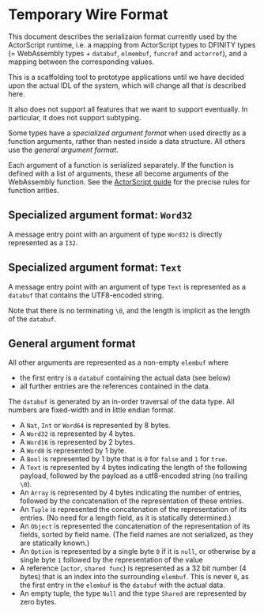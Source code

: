 Temporary Wire Format
=====================

This document describes the serializaion format currently used by the
ActorScript runtime, i.e. a mapping from ActorScript types to DFINITY types (=
WebAssembly types + `databuf`, `elmembuf`, `funcref` and `actorref`), and a
mapping between the corresponding values.

This is a scaffolding tool to prototype applications until we have decided upon
the actual IDL of the system, which will change all that is described here.

It also does not support all features that we want to support eventually. In
particular, it does not support subtyping.

Some types have a *specialized argument format* when used directly as a
function arguments, rather than nested inside a data structure. All others use
the *general argument format*.

Each argument of a function is serialized separately. If the function is
defined with a list of arguments, these all become arguments of the WebAssembly
function. See the [ActorScript guide](https://hydra.oregon.dfinity.build//job/dfinity-ci-build/actorscript.pr-252/users-guide/latest/download/1/guide/#function-types) for the precise rules for function arities.


Specialized argument format: `Word32`
-------------------------------------

A message entry point with an argument of type `Word32` is directly represented
as a `I32`.

Specialized argument format: `Text`
-------------------------------------

A message entry point with an argument of type `Text` is represented as a `databuf` that contains the UTF8-encoded string.

Note that there is no terminating `\0`, and the length is implicit as the
length of the `databuf`.


General argument format
-----------------------

All other arguments are represented as a non-empty `elembuf` where

 * the first entry is a `databuf` containing the actual data (see below)
 * all further entries are the references contained in the data.

The `databuf` is generated by an in-order traversal of the data type.
All numbers are fixed-width and in little endian format.

 * A `Nat`, `Int` or `Word64` is represented by 8 bytes.
 * A `Word32` is represented by 4 bytes.
 * A `Word16` is represented by 2 bytes.
 * A `Word8` is represented by 1 byte.
 * A `Bool` is represented by 1 byte that is `0` for `false` and `1` for `true`.
 * A `Text` is represented by 4 bytes indicating the length of the following
   payload, followed by the payload as a utf8-encoded string (no trailing `\0`).
 * An `Array` is represented by 4 bytes indicating the number of entries,
   followed by the concatenation of the representation of these entries.
 * An `Tuple` is represented the concatenation of the representation of its
   entries. (No need for a length field, as it is statically determined.)
 * An `Object` is represented the concatenation of the representation of its
   fields, sorted by field name. (The field names are not serialized, as they
   are statically known.)
 * An `Option` is represented by a single byte `0` if it is `null`, or
   otherwise by a single byte `1` followed by the representation of the value
 * A reference (`actor`, `shared func`) is represented as a 32 bit number (4
   bytes) that is an index into the surrounding `elembuf`. This is never `0`, as
   the first entry in the `elembuf` is the `databuf` with the actual data.
 * An empty tuple, the type `Null` and the type `Shared` are represented by
   zero bytes.

